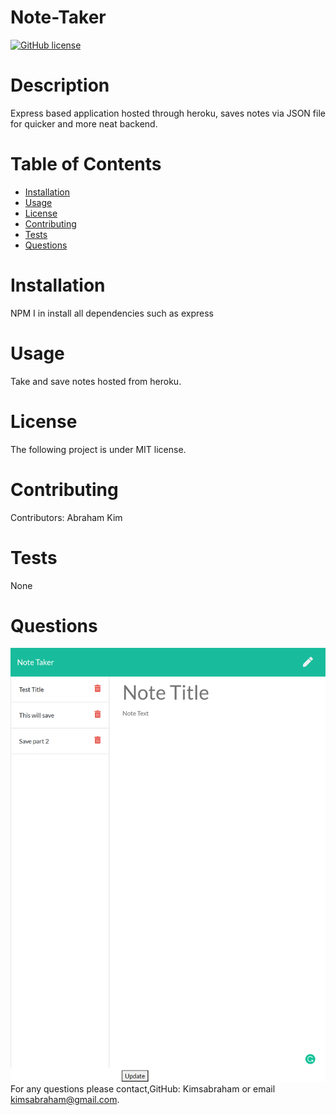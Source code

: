 # Note-Taker
[![GitHub license](https://img.shields.io/badge/license-MIT-blue.svg)](https://github.com/undefined/undefined)
# Description
Express based application hosted through heroku, saves notes via JSON file for quicker and more neat backend. 
# Table of Contents 
* [Installation](#installation)
* [Usage](#usage)
* [License](#license)
* [Contributing](#contributing)
* [Tests](#tests)
* [Questions](#questions)
# Installation
NPM I in install all dependencies
such as express
# Usage
​Take and save notes hosted from heroku. 
# License
The following project is under MIT license.
# Contributing
​Contributors: Abraham Kim
# Tests
None
# Questions
![image](public\assets\css\note-taker-04-29-2021.herokuapp.com_notes.png)
For any questions please contact,GitHub: Kimsabraham or email  kimsabraham@gmail.com.